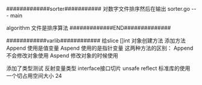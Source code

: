 #############sorter###########
对数字文件排序然后在输出 sorter.go --- main

algorithm 文件是排序算法
#############END##############

############varlib############
给slice []int 对象创建方法
添加方法
Append  使用是值变量
Aspend  使用的是指针变量
这两种方法的区别：
    Append 不会修改对象使用
    Aspend 修改对象的时候使用


添加了类型测试
反射变量类型
interface接口切片
unsafe
reflect
标准库的使用
一个切占用空间大小  24
